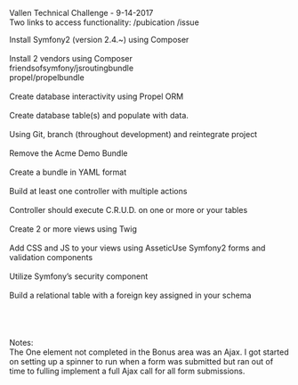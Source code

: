 Vallen Technical Challenge - 9-14-2017<br />
Two links to access functionality: /pubication /issue<br />

Install Symfony2 (version 2.4.~) using Composer<br /><br />
  Install 2 vendors using Composer<br />
    friendsofsymfony/jsroutingbundle<br />
    propel/propelbundle<br /><br />
  Create database interactivity using Propel ORM<br /><br />
  Create database table(s) and populate with data.<br /><br />
  Using Git, branch (throughout development) and reintegrate project<br /><br />
  Remove the Acme Demo Bundle<br /><br />
  Create a bundle in YAML format<br /><br />
  Build at least one controller with multiple actions<br /><br />
  Controller should execute C.R.U.D. on one or more or your tables<br /><br />
  Create 2 or more views using Twig<br /><br />
  Add CSS and JS to your views using AsseticUse Symfony2 forms and validation components<br /><br />
  Utilize Symfony’s security component<br /><br />
  Build a relational table with a foreign key assigned in your schema<br /><br />
<br /><br /><br />
Notes:<br />
The One element not completed in the Bonus area was an Ajax.  I got started on setting up a spinner to run when a form was submitted but ran out of time to fulling implement a full Ajax call for all form submissions.
